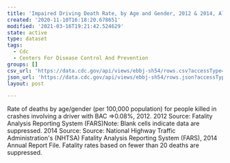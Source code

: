 ```yaml
---
title: 'Impaired Driving Death Rate, by Age and Gender, 2012 & 2014, All States'
created: '2020-11-10T16:18:20.678651'
modified: '2021-03-16T19:21:42.524629'
state: active
type: dataset
tags:
  - Cdc
  - Centers For Disease Control And Prevention
groups: []
csv_url: 'https://data.cdc.gov/api/views/ebbj-sh54/rows.csv?accessType=DOWNLOAD'
json_url: 'https://data.cdc.gov/api/views/ebbj-sh54/rows.json?accessType=DOWNLOAD'
layout: post

---
```

Rate of deaths by age/gender (per 100,000 population) for people killed in crashes involving a driver with BAC =>0.08%, 2012. 2012 Source: Fatality Analysis Reporting System (FARS)Note: Blank cells indicate data are suppressed. 2014 Source: Source: National Highway Traffic Administration's (NHTSA) Fatality Analysis Reporting System (FARS), 2014 Annual Report File. Fatality rates based on fewer than 20 deaths are suppressed.
